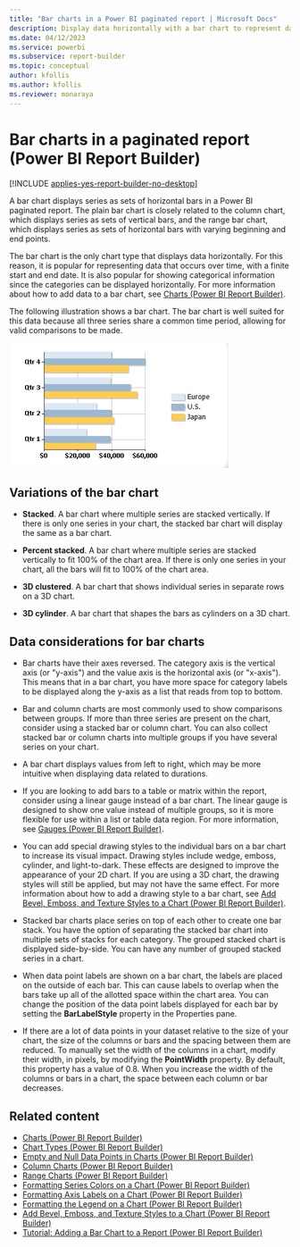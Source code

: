 ```yaml
---
title: "Bar charts in a Power BI paginated report | Microsoft Docs"
description: Display data horizontally with a bar chart to represent data in a paginated report with a finite start and end date in Power BI Report Builder.
ms.date: 04/12/2023
ms.service: powerbi
ms.subservice: report-builder
ms.topic: conceptual
author: kfollis
ms.author: kfollis
ms.reviewer: monaraya
---
```

# Bar charts in a paginated report (Power BI Report Builder)

[!INCLUDE [applies-yes-report-builder-no-desktop](../../../includes/applies-yes-report-builder-no-desktop.md)]

  A bar chart displays series as sets of horizontal bars in a Power BI paginated report. The plain bar chart is closely related to the column chart, which displays series as sets of vertical bars, and the range bar chart, which displays series as sets of horizontal bars with varying beginning and end points.  
  
 The bar chart is the only chart type that displays data horizontally. For this reason, it is popular for representing data that occurs over time, with a finite start and end date. It is also popular for showing categorical information since the categories can be displayed horizontally. For more information about how to add data to a bar chart, see [Charts &#40;Power BI Report Builder&#41;](charts-report-builder.md).  
  
 The following illustration shows a bar chart. The bar chart is well suited for this data because all three series share a common time period, allowing for valid comparisons to be made.  
  
 ![Screenshot showing bar chart.](media/paginated-reports-visualizations/bar-chart.gif "Bar chart")  

## Variations of the bar chart  
  
- **Stacked**. A bar chart where multiple series are stacked vertically. If there is only one series in your chart, the stacked bar chart will display the same as a bar chart.  
  
- **Percent stacked**. A bar chart where multiple series are stacked vertically to fit 100% of the chart area. If there is only one series in your chart, all the bars will fit to 100% of the chart area.  
  
- **3D clustered**. A bar chart that shows individual series in separate rows on a 3D chart.  
  
- **3D cylinder**. A bar chart that shapes the bars as cylinders on a 3D chart.  
  
## Data considerations for bar charts  
  
- Bar charts have their axes reversed. The category axis is the vertical axis (or "y-axis") and the value axis is the horizontal axis (or "x-axis"). This means that in a bar chart, you have more space for category labels to be displayed along the y-axis as a list that reads from top to bottom.  
  
- Bar and column charts are most commonly used to show comparisons between groups. If more than three series are present on the chart, consider using a stacked bar or column chart. You can also collect stacked bar or column charts into multiple groups if you have several series on your chart.  
  
- A bar chart displays values from left to right, which may be more intuitive when displaying data related to durations.  
  
- If you are looking to add bars to a table or matrix within the report, consider using a linear gauge instead of a bar chart. The linear gauge is designed to show one value instead of multiple groups, so it is more flexible for use within a list or table data region. For more information, see [Gauges &#40;Power BI Report Builder&#41;](gauges-report-builder.md).  
  
- You can add special drawing styles to the individual bars on a bar chart to increase its visual impact. Drawing styles include wedge, emboss, cylinder, and light-to-dark. These effects are designed to improve the appearance of your 2D chart. If you are using a 3D chart, the drawing styles will still be applied, but may not have the same effect. For more information about how to add a drawing style to a bar chart, see [Add Bevel, Emboss, and Texture Styles to a Chart &#40;Power BI Report Builder&#41;](chart-effects-add-bevel-emboss-or-texture-report-builder.md).  
  
- Stacked bar charts place series on top of each other to create one bar stack. You have the option of separating the stacked bar chart into multiple sets of stacks for each category. The grouped stacked chart is displayed side-by-side. You can have any number of grouped stacked series in a chart.  
  
- When data point labels are shown on a bar chart, the labels are placed on the outside of each bar. This can cause labels to overlap when the bars take up all of the allotted space within the chart area. You can change the position of the data point labels displayed for each bar by setting the **BarLabelStyle** property in the Properties pane.  
  
- If there are a lot of data points in your dataset relative to the size of your chart, the size of the columns or bars and the spacing between them are reduced. To manually set the width of the columns in a chart, modify their width, in pixels, by modifying the **PointWidth** property. By default, this property has a value of 0.8. When you increase the width of the columns or bars in a chart, the space between each column or bar decreases.  
  
## Related content

- [Charts &#40;Power BI Report Builder&#41;](charts-report-builder.md)   
- [Chart Types &#40;Power BI Report Builder&#41;](chart-types-report-builder.md)   
- [Empty and Null Data Points in Charts &#40;Power BI Report Builder&#41;](empty-null-data-points-charts-report-builder.md)   
- [Column Charts &#40;Power BI Report Builder&#41;](/sql/reporting-services/report-design/column-charts-report-builder-and-ssrs)   
- [Range Charts &#40;Power BI Report Builder&#41;](/sql/reporting-services/report-design/range-charts-report-builder-and-ssrs)   
- [Formatting Series Colors on a Chart &#40;Power BI Report Builder&#41;](formatting-series-colors-on-chart-report-builder.md)   
- [Formatting Axis Labels on a Chart &#40;Power BI Report Builder&#41;](format-axis-labels-chart-report-builder.md)   
- [Formatting the Legend on a Chart &#40;Power BI Report Builder&#41;](chart-legend-formatting-report-builder.md)   
- [Add Bevel, Emboss, and Texture Styles to a Chart &#40;Power BI Report Builder&#41;](chart-effects-add-bevel-emboss-or-texture-report-builder.md)   
- [Tutorial: Adding a Bar Chart to a Report (Power BI Report Builder)](/sql/reporting-services/tutorial-add-a-bar-chart-to-your-report-report-builder)   

